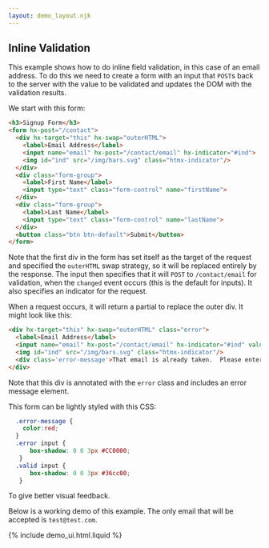 ```yaml
---
layout: demo_layout.njk
---
```

        
## Inline Validation

This example shows how to do inline field validation, in this case of an email address.  To do this
we need to create a form with an input that `POST`s back to the server with the value to be validated
and updates the DOM with the validation results.

We start with this form:

```html
<h3>Signup Form</h3>
<form hx-post="/contact">
  <div hx-target="this" hx-swap="outerHTML">
    <label>Email Address</label>
    <input name="email" hx-post="/contact/email" hx-indicator="#ind">
    <img id="ind" src="/img/bars.svg" class="htmx-indicator"/>
  </div>
  <div class="form-group">
    <label>First Name</label>
    <input type="text" class="form-control" name="firstName">
  </div>
  <div class="form-group">
    <label>Last Name</label>
    <input type="text" class="form-control" name="lastName">
  </div>
  <button class="btn btn-default">Submit</button>
</form>
```
Note that the first div in the form has set itself as the target of the request and specified the `outerHTML`
swap strategy, so it will be replaced entirely by the response.  The input then specifies that it will
`POST` to `/contact/email` for validation, when the `changed` event occurs (this is the default for inputs).
It also specifies an indicator for the request.

When a request occurs, it will return a partial to replace the outer div.  It might look like this:

```html
<div hx-target="this" hx-swap="outerHTML" class="error">
  <label>Email Address</label>
  <input name="email" hx-post="/contact/email" hx-indicator="#ind" value="test@foo.com">
  <img id="ind" src="/img/bars.svg" class="htmx-indicator"/>
  <div class='error-message'>That email is already taken.  Please enter another email.</div>
</div> 
```

Note that this div is annotated with the `error` class and includes an error message element.

This form can be lightly styled with this CSS:

```css
  .error-message {
    color:red;
  }
  .error input {
      box-shadow: 0 0 3px #CC0000;
   }
  .valid input {
      box-shadow: 0 0 3px #36cc00;
   }
```

To give better visual feedback.

Below is a working demo of this example.  The only email that will be accepted is `test@test.com`.

<style>
  .error-message {
    color:red;
  }
  .error input {
      box-shadow: 0 0 3px #CC0000;
   }
  .valid input {
      box-shadow: 0 0 3px #36cc00;
   }
</style>

{% include demo_ui.html.liquid %}

<script>

    //=========================================================================
    // Fake Server Side Code
    //=========================================================================

    // routes
    init("/demo", function(request, params){
      return demoTemplate();
    });

    onPost("/contact", function(request, params){
      return formTemplate();
    });
    
    onGet(/\/contact\/email.*/, function(request, params){
        var email = params['email'];
        if(!/\S+@\S+\.\S+/.test(email)) {
          return emailInputTemplate(email, "Please enter a valid email address");
        } else if(email != "test@test.com") {
          return emailInputTemplate(email, "That email is already taken.  Please enter another email.");
        } else {
          return emailInputTemplate(email);
        }
     });
    
    // templates
    function demoTemplate() {
        
        return `<h3>Signup Form</h3><p>Enter an email into the input below and on tab out it will be validated.  Only "test@test.com" will pass.</p> ` + formTemplate();
    }
    
    function formTemplate() {
      return `<form hx-post="/contact">
  <div hx-target="this" hx-swap="outerHTML">
    <label>Email Address</label>
    <input name="email" hx-get="/contact/email" hx-indicator="#ind">
    <img id="ind" src="/img/bars.svg" class="htmx-indicator"/>
  </div>
  <div class="form-group">
    <label>First Name</label>
    <input type="text" class="form-control" name="firstName">
  </div>
  <div class="form-group">
    <label>Last Name</label>
    <input type="text" class="form-control" name="lastName">
  </div>
  <button class="btn btn-default" disabled>Submit</button>
</form>`;
    }
    
        function emailInputTemplate(val, errorMsg) {
            return `<div hx-target="this" hx-swap="outerHTML" class="${errorMsg ? "error" : "valid"}">
  <label>Email Address</label>
  <input name="email" hx-get="/contact/email" hx-indicator="#ind" value="${val}">
  <img id="ind" src="/img/bars.svg" class="htmx-indicator"/>
  ${errorMsg ? ("<div class='error-message'>" + errorMsg + "</div>") : ""}
</div>`;
        }
</script>
